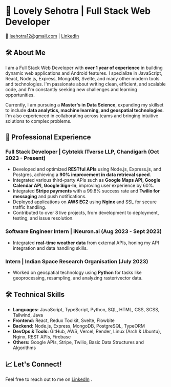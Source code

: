 # 👋 Lovely Sehotra | Full Stack Web Developer

📧 lsehotra12@gmail.com  | [LinkedIn]([https://linkedin.com/in/your-link](https://www.linkedin.com/in/lovely-sehotra-88a39a233/)) 

## 🛠️ About Me
I am a Full Stack Web Developer with **over 1 year of experience** in building dynamic web applications and Android features. I specialize in JavaScript, React, Node.js, Express, MongoDB, Svelte, and many other modern tools and technologies. I'm passionate about writing clean, efficient, and scalable code, and I'm constantly seeking new challenges and learning opportunities.

Currently, I am pursuing a **Master's in Data Science**, expanding my skillset to include **data analytics, machine learning, and geospatial technologies**. I'm also experienced in collaborating across teams and bringing intuitive solutions to complex problems.

## 💼 Professional Experience

### Full Stack Developer | Cybtekk ITverse LLP, Chandigarh (Oct 2023 - Present)
- Developed and optimized **RESTful APIs** using Node.js, Express.js, and Postgres, achieving a **90% improvement in data retrieval speed**.
- Integrated various third-party APIs such as **Google Maps API, Google Calendar API, Google Sign-In**, improving user experience by 60%.
- Integrated **Stripe payments** with a 99.8% success rate and **Twilio for messaging** and push notifications.
- Deployed applications on **AWS EC2** using **Nginx** and SSL for secure traffic handling.
- Contributed to over 8 live projects, from development to deployment, testing, and issue resolution.

### Software Engineer Intern | iNeuron.ai (Aug 2023 - Sept 2023)
- Integrated **real-time weather data** from external APIs, honing my API integration and data handling skills.

### Intern | Indian Space Research Organisation (July 2023)
- Worked on geospatial technology using **Python** for tasks like geoprocessing, resampling, and analyzing raster/vector data.


## 🛠️ Technical Skills
- **Languages:** JavaScript, TypeScript, Python, SQL, HTML, CSS, SCSS, Tailwind, Java
- **Frontend:** React, Redux Toolkit, Svelte, Flowbite
- **Backend:** Node.js, Express, MongoDB, PostgreSQL, TypeORM
- **DevOps & Tools:** GitHub, AWS, Vercel, Render, Linux (Arch & Ubuntu), Nginx, REST APIs, Firebase
- **Others:** Google APIs, Stripe, Twilio, Basic Data Structures and Algorithms

## 📈 Let's Connect!
Feel free to reach out to me on [LinkedIn]([https://linkedin.com/in/your-link](https://www.linkedin.com/in/lovely-sehotra-88a39a233/)) .
